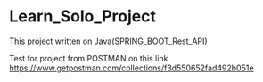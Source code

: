 # Learn_Solo_Project

This project written on Java(SPRING_BOOT_Rest_API)

Test for project from POSTMAN on this link  https://www.getpostman.com/collections/f3d550652fad492b051e


